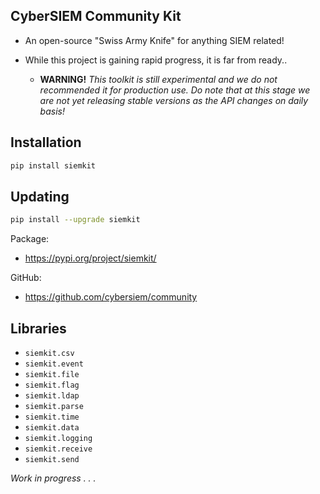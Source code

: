 ## CyberSIEM Community Kit

* An open-source "Swiss Army Knife" for anything SIEM related!

* While this project is gaining rapid progress, it is far from ready..

    - **WARNING!** _This toolkit is still experimental and we do not recommended it for production use. Do note that 
    at this stage we are not yet releasing stable versions as the API changes on daily basis!_

## Installation

```bash
pip install siemkit
```

## Updating

```bash
pip install --upgrade siemkit
```

Package:
   - https://pypi.org/project/siemkit/  

GitHub: 
   - https://github.com/cybersiem/community

## Libraries

- `siemkit.csv`
- `siemkit.event`
- `siemkit.file`
- `siemkit.flag`
- `siemkit.ldap`
- `siemkit.parse`
- `siemkit.time`
- `siemkit.data`
- `siemkit.logging`
- `siemkit.receive`
- `siemkit.send`

_Work in progress . . ._